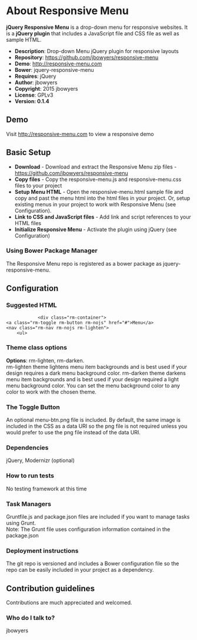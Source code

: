 # About Responsive Menu #

**jQuery Responsive Menu** is a drop-down menu for responsive websites. It is a **jQuery plugin** that includes a 
JavaScript file and CSS file as well as sample HTML.

* **Description**: Drop-down Menu jQuery plugin for responsive layouts
* **Repository**: https://github.com/jbowyers/responsive-menu
* **Demo**: http://responsive-menu.com
* **Bower**: jquery-responsive-menu
* **Requires**: jQuery
* **Author**: jbowyers
* **Copyright**: 2015 jbowyers
* **License**: GPLv3
* **Version: 0.1.4**

## Demo ##

Visit http://responsive-menu.com to view a responsive demo

## Basic Setup ##

* **Download** - Download and extract the Responsive Menu zip files - https://github.com/jbowyers/responsive-menu
* **Copy files** - Copy the responsive-menu.js and responsive-menu.css files to your project
* **Setup Menu HTML** - Open the responsive-menu.html sample file and copy and past the menu html into the 
html files in your project. Or, setup existing menus in your project to work with Responsive Menu (see Configuration).
* **Link to CSS and JavaScript files** - Add link and script references to your HTML files
* **Initialize Responsive Menu** - Activate the plugin using jQuery (see Configuration)

### Using Bower Package Manager ###

The Responsive Menu repo is registered as a bower package as jquery-responsive-menu.

## Configuration ##

### Suggested HTML ###

                <div class="rm-container">
    <a class="rm-toggle rm-button rm-nojs" href="#">Menu</a>
    <nav class="rm-nav rm-nojs rm-lighten">
        <ul>

### Theme class options ###

**Options**: rm-lighten, rm-darken.  
rm-lighten theme lightens menu item backgrounds and is best used if your design requires a dark menu background color.
rm-darken theme darkens menu item backgrounds and is best used if your design required a light menu background color.
You can set the menu background color to any color to work with the chosen theme.

### The Toggle Button ###

An optional menu-btn.png file is included. By default, the same image is included in the CSS as a data URI
so the png file is not required unless you would prefer to use the png file instead of the data URI.

### Dependencies ###
jQuery, Modernizr (optional)

### How to run tests ###
No testing framework at this time

### Task Managers ###
Gruntfile.js and package.json files are included if you want to manage tasks using Grunt.  
Note: The Grunt file uses configuration information contained in the package.json

### Deployment instructions ###
The git repo is versioned and includes a Bower configuration file so the repo can be easily included in your project as a dependency.

## Contribution guidelines ##

Contributions are much appreciated and welcomed.

### Who do I talk to? ###

jbowyers